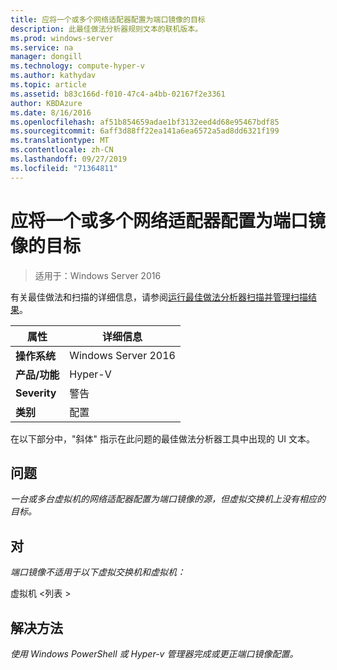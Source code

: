 ```yaml
---
title: 应将一个或多个网络适配器配置为端口镜像的目标
description: 此最佳做法分析器规则文本的联机版本。
ms.prod: windows-server
ms.service: na
manager: dongill
ms.technology: compute-hyper-v
ms.author: kathydav
ms.topic: article
ms.assetid: b83c166d-f010-47c4-a4bb-02167f2e3361
author: KBDAzure
ms.date: 8/16/2016
ms.openlocfilehash: af51b854659adae1bf3132eed4d68e95467bdf85
ms.sourcegitcommit: 6aff3d88ff22ea141a6ea6572a5ad8dd6321f199
ms.translationtype: MT
ms.contentlocale: zh-CN
ms.lasthandoff: 09/27/2019
ms.locfileid: "71364811"
---
```

# <a name="one-or-more-network-adapters-should-be-configured-as-the-destination-for-port-mirroring"></a>应将一个或多个网络适配器配置为端口镜像的目标

>适用于：Windows Server 2016

有关最佳做法和扫描的详细信息，请参阅[运行最佳做法分析器扫描并管理扫描结果](https://go.microsoft.com/fwlink/p/?LinkID=223177)。  
  
|属性|详细信息|  
|-|-|  
|**操作系统**|Windows Server 2016|  
|**产品/功能**|Hyper-V|  
|**Severity**|警告|  
|**类别**|配置|  
  
在以下部分中，"斜体" 指示在此问题的最佳做法分析器工具中出现的 UI 文本。  
  
## <a name="issue"></a>**问题**  
*一台或多台虚拟机的网络适配器配置为端口镜像的源，但虚拟交换机上没有相应的目标。*  
  
## <a name="impact"></a>**对**  
*端口镜像不适用于以下虚拟交换机和虚拟机：*  
  
虚拟机 \<列表 >  
  
## <a name="resolution"></a>**解决方法**  
*使用 Windows PowerShell 或 Hyper-v 管理器完成或更正端口镜像配置。*  
  



